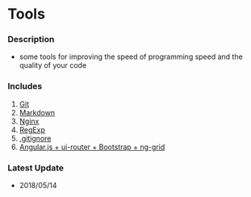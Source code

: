 # Tools

### Description
- some tools for improving the speed of programming speed and the quality of your code

### Includes
1. [Git](https://github.com/coderben2017/Tools/blob/master/git.md)
2. [Markdown](https://github.com/coderben2017/Tools/blob/master/markdown.md)
3. [Nginx](http://blog.csdn.net/qq846294282/article/details/70217469)
4. [RegExp](https://github.com/coderben2017/JS-Regular-expression-awesome)
5. [.gitignore](https://github.com/coderben2017/Tools/blob/master/.gitignore)
6. [Angular.js + ui-router + Bootstrap + ng-grid](https://github.com/coderben2017/book-store)

### Latest Update
- 2018/05/14

